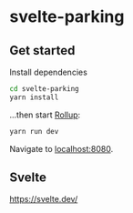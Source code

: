 # svelte-parking

## Get started

Install dependencies

```bash
cd svelte-parking
yarn install
```

...then start [Rollup](https://rollupjs.org):

```bash
yarn run dev
```

Navigate to [localhost:8080](http://localhost:8080).

## Svelte

https://svelte.dev/